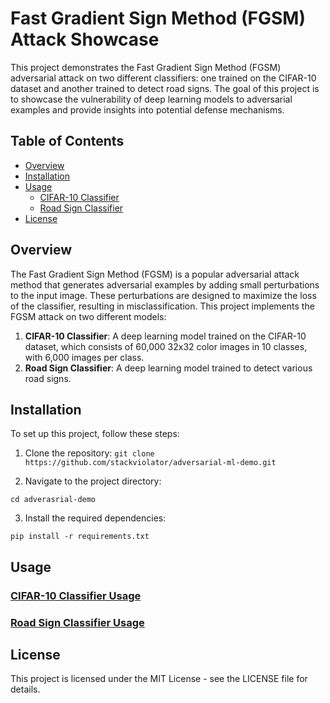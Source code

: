 # Fast Gradient Sign Method (FGSM) Attack Showcase

This project demonstrates the Fast Gradient Sign Method (FGSM) adversarial attack on two different classifiers: one trained on the CIFAR-10 dataset and another trained to detect road signs. The goal of this project is to showcase the vulnerability of deep learning models to adversarial examples and provide insights into potential defense mechanisms.

## Table of Contents

- [Overview](#overview)
- [Installation](#installation)
- [Usage](#usage)
  - [CIFAR-10 Classifier](https://github.com/stackviolator/adversarial-ml-demo/blob/master/cifar/README.md#usage)
  - [Road Sign Classifier](https://github.com/stackviolator/adversarial-ml-demo/blob/master/roadsigns/README.md#usage)
- [License](#license)

## Overview

The Fast Gradient Sign Method (FGSM) is a popular adversarial attack method that generates adversarial examples by adding small perturbations to the input image. These perturbations are designed to maximize the loss of the classifier, resulting in misclassification. This project implements the FGSM attack on two different models:

1. **CIFAR-10 Classifier**: A deep learning model trained on the CIFAR-10 dataset, which consists of 60,000 32x32 color images in 10 classes, with 6,000 images per class.
2. **Road Sign Classifier**: A deep learning model trained to detect various road signs.

## Installation

To set up this project, follow these steps:

1. Clone the repository:
`git clone https://github.com/stackviolator/adversarial-ml-demo.git`

2. Navigate to the project directory:

`cd adverasrial-demo`


3. Install the required dependencies:

`pip install -r requirements.txt`


## Usage

### [CIFAR-10 Classifier Usage](https://github.com/stackviolator/adversarial-ml-demo/blob/master/cifar/README.md#usage)
### [Road Sign Classifier Usage](https://github.com/stackviolator/adversarial-ml-demo/blob/master/cifar/README.md#usage)

## License

This project is licensed under the MIT License - see the LICENSE file for details.

